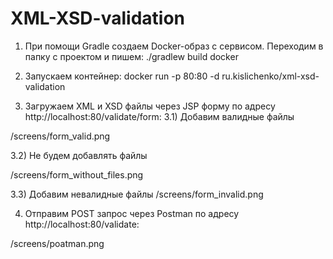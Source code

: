 # XML-XSD-validation

1) При помощи Gradle создаем Docker-образ с сервисом. Переходим в папку с проектом и пишем:
./gradlew build docker

2) Запускаем контейнер:
docker run -p 80:80 -d ru.kislichenko/xml-xsd-validation

3) Загружаем XML и XSD файлы через JSP форму по адресу http://localhost:80/validate/form:
3.1) Добавим валидные файлы

/screens/form_valid.png

3.2) Не будем добавлять файлы

/screens/form_without_files.png

3.3) Добавим невалидные файлы
/screens/form_invalid.png

4) Отправим POST запрос через Postman по адресу http://localhost:80/validate:

/screens/poatman.png

